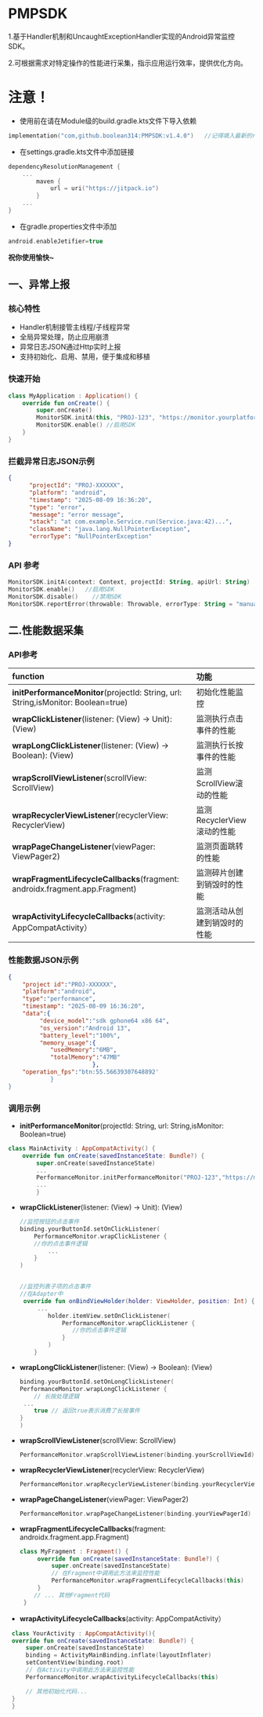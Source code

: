 # PMPSDK

1.基于Handler机制和UncaughtExceptionHandler实现的Android异常监控SDK。

2.可根据需求对特定操作的性能进行采集，指示应用运行效率，提供优化方向。

# 注意！

* 使用前在请在Module级的build.gradle.kts文件下导入依赖

```kotlin
implementation("com,github.boolean314:PMPSDK:v1.4.0")	//记得填入最新的release版本号
```

* 在settings.gradle.kts文件中添加链接

```kotlin
dependencyResolutionManagement {
    ...
        maven {
            url = uri("https://jitpack.io")
        }
    ...
}
```

* 在gradle.properties文件中添加

```kotlin
android.enableJetifier=true
```

**祝你使用愉快~**

## 一、异常上报

### 核心特性

- Handler机制接管主线程/子线程异常
- 全局异常处理，防止应用崩溃
- 异常日志JSON通过Http实时上报
- 支持初始化、启用、禁用，便于集成和移植

### 快速开始

```kotlin
class MyApplication : Application() {
    override fun onCreate() {
        super.onCreate()
        MonitorSDK.initA(this, "PROJ-123", "https://monitor.yourplatform.com/api")	//注意不要输入多的空格哦
        MonitorSDK.enable() //启用SDK
    }
}
```

### 拦截异常日志JSON示例

```json
{
      "projectId": "PROJ-XXXXXX",
      "platform": "android",
      "timestamp": "2025-08-09 16:36:20",
      "type": "error",
      "message": "error message",
      "stack": "at com.example.Service.run(Service.java:42)...",
      "className": "java.lang.NullPointerException",
      "errorType": "NullPointerException"
}
```

### API 参考

```kotlin
MonitorSDK.initA(context: Context, projectId: String, apiUrl: String)    //初始化SDK
MonitorSDK.enable()   //启用SDK
MonitorSDK.disable()    //禁用SDK
MonitorSDK.reportError(throwable: Throwable, errorType: String = "manual_report")   //手动上报异常
```



## 二.性能数据采集

### API参考

| function                                                     | 功能                         |
| :----------------------------------------------------------- | :--------------------------- |
| **initPerformanceMonitor**(projectId: String, url: String,isMonitor: Boolean=true) | 初始化性能监控               |
| **wrapClickListener**(listener: (View) -> Unit): (View)      | 监测执行点击事件的性能       |
| **wrapLongClickListener**(listener: (View) -> Boolean): (View) | 监测执行长按事件的性能       |
| **wrapScrollViewListener**(scrollView: ScrollView)           | 监测ScrollView滚动的性能     |
| **wrapRecyclerViewListener**(recyclerView: RecyclerView)     | 监测RecyclerView滚动的性能   |
| **wrapPageChangeListener**(viewPager: ViewPager2)            | 监测页面跳转的性能           |
| **wrapFragmentLifecycleCallbacks**(fragment: androidx.fragment.app.Fragment) | 监测碎片创建到销毁时的性能   |
| **wrapActivityLifecycleCallbacks**(activity: AppCompatActivity） | 监测活动从创建到销毁时的性能 |

### 性能数据JSON示例

```json
{
	"project id":"PROJ-XXXXXX",
	"platform":"android",
	"type":"performance",
	"timestamp": "2025-08-09 16:36:20",
    "data":{
   		 "device_model":"sdk gphone64 x86 64",
   		 "os_version":"Android 13",
   		 "battery_level":"100%",
   		 "memory_usage":{
    		"usedMemory":"6MB",
    		"totalMemory":"47MB"
						},
    "operation_fps":"btn:55.56639307648892'
			}
}
```

### 调用示例

* **initPerformanceMonitor**(projectId: String, url: String,isMonitor: Boolean=true)

```kotlin
class MainActivity : AppCompatActivity() {
    override fun onCreate(savedInstanceState: Bundle?) {
        super.onCreate(savedInstanceState)
        ...
        PerformanceMonitor.initPerformanceMonitor("PROJ-123","https://monitor.yourplatform.com/api")//如果要关闭监控功能，再传入第三个参数为false
        ...
        }
```



* **wrapClickListener**(listener: (View) -> Unit): (View)

  ```kotlin
  //监控按钮的点击事件
  binding.yourButtonId.setOnClickListener(
      PerformanceMonitor.wrapClickListener { 
      //你的点击事件逻辑
          ...
      }
  )
  
  
  //监控列表子项的点击事件
  //在Adapter中
   override fun onBindViewHolder(holder: ViewHolder, position: Int) {
       ...
          holder.itemView.setOnClickListener(
              PerformanceMonitor.wrapClickListener {
                 //你的点击事件逻辑
              }
          )
      }	
  ```



* **wrapLongClickListener**(listener: (View) -> Boolean): (View)

  ```kotlin
  binding.yourButtonId.setOnLongClickListener(
  PerformanceMonitor.wrapLongClickListener { 
      // 长按处理逻辑
   ...
      true // 返回true表示消费了长按事件
  }
  )
  ```



* **wrapScrollViewListener**(scrollView: ScrollView)

  ```kotlin
  PerformanceMonitor.wrapScrollViewListener(binding.yourScrollViewId)
  ```



* **wrapRecyclerViewListener**(recyclerView: RecyclerView)

  ```kotlin
  PerformanceMonitor.wrapRecyclerViewListener(binding.yourRecyclerViewId)
  ```



* **wrapPageChangeListener**(viewPager: ViewPager2)

  ```kotlin
  PerformanceMonitor.wrapPageChangeListener(binding.yourViewPagerId)
  ```



* **wrapFragmentLifecycleCallbacks**(fragment: androidx.fragment.app.Fragment)

  ```kotlin
  class MyFragment : Fragment() {
       override fun onCreate(savedInstanceState: Bundle?) {
           super.onCreate(savedInstanceState)
           // 在Fragment中调用此方法来监控性能
           PerformanceMonitor.wrapFragmentLifecycleCallbacks(this)
       }
      // ... 其他Fragment代码
   }
  ```



* **wrapActivityLifecycleCallbacks**(activity: AppCompatActivity）

```kotlin
 class YourActivity : AppCompatActivity(){
 override fun onCreate(savedInstanceState: Bundle?) {
     super.onCreate(savedInstanceState)
     binding = ActivityMainBinding.inflate(layoutInflater)
     setContentView(binding.root)
     // 在Activity中调用此方法来监控性能
     PerformanceMonitor.wrapActivityLifecycleCallbacks(this)

     // 其他初始化代码...
 }
 }
```
